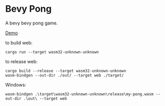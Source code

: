 # Bevy Pong

A bevy bevy pong game.

[Demo](https://tong-k-k.github.io/my-pong/index.html)

to build web:
```
cargo run --target wasm32-unknown-unknown
```

to release web:
```
cargo build --release --target wasm32-unknown-unknown
wasm-bindgen --out-dir ./out/ --target web ./target/
```

Windows:
```
wasm-bindgen .\target\wasm32-unknown-unknown\release\my-pong.wasm --out-dir .\out\ --target web
```